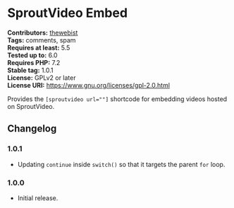 # SproutVideo Embed #
**Contributors:** [thewebist](https://profiles.wordpress.org/thewebist/)  
**Tags:** comments, spam  
**Requires at least:** 5.5  
**Tested up to:** 6.0  
**Requires PHP:** 7.2  
**Stable tag:** 1.0.1  
**License:** GPLv2 or later  
**License URI:** https://www.gnu.org/licenses/gpl-2.0.html  

Provides the `[sproutvideo url=""]` shortcode for embedding videos hosted on SproutVideo.

## Changelog ##

### 1.0.1 ###
* Updating `continue` inside `switch()` so that it targets the parent `for` loop.

### 1.0.0 ###
* Initial release.

